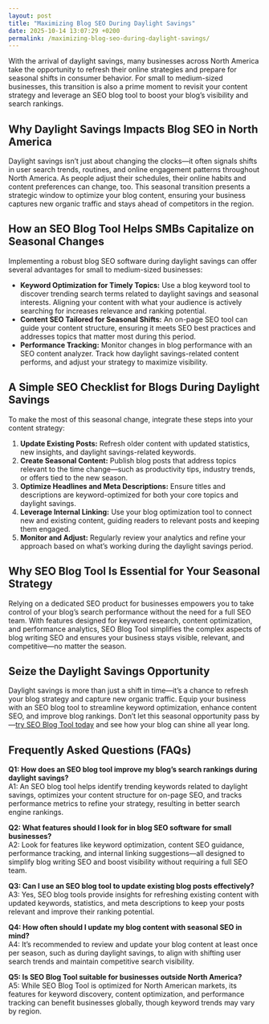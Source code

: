 ```yaml
---
layout: post
title: "Maximizing Blog SEO During Daylight Savings"
date: 2025-10-14 13:07:29 +0200
permalink: /maximizing-blog-seo-during-daylight-savings/
---
```

With the arrival of daylight savings, many businesses across North America take the opportunity to refresh their online strategies and prepare for seasonal shifts in consumer behavior. For small to medium-sized businesses, this transition is also a prime moment to revisit your content strategy and leverage an SEO blog tool to boost your blog’s visibility and search rankings.

## Why Daylight Savings Impacts Blog SEO in North America

Daylight savings isn’t just about changing the clocks—it often signals shifts in user search trends, routines, and online engagement patterns throughout North America. As people adjust their schedules, their online habits and content preferences can change, too. This seasonal transition presents a strategic window to optimize your blog content, ensuring your business captures new organic traffic and stays ahead of competitors in the region.

## How an SEO Blog Tool Helps SMBs Capitalize on Seasonal Changes

Implementing a robust blog SEO software during daylight savings can offer several advantages for small to medium-sized businesses:

- **Keyword Optimization for Timely Topics:** Use a blog keyword tool to discover trending search terms related to daylight savings and seasonal interests. Aligning your content with what your audience is actively searching for increases relevance and ranking potential.
- **Content SEO Tailored for Seasonal Shifts:** An on-page SEO tool can guide your content structure, ensuring it meets SEO best practices and addresses topics that matter most during this period.
- **Performance Tracking:** Monitor changes in blog performance with an SEO content analyzer. Track how daylight savings-related content performs, and adjust your strategy to maximize visibility.

## A Simple SEO Checklist for Blogs During Daylight Savings

To make the most of this seasonal change, integrate these steps into your content strategy:

1. **Update Existing Posts:** Refresh older content with updated statistics, new insights, and daylight savings-related keywords.
2. **Create Seasonal Content:** Publish blog posts that address topics relevant to the time change—such as productivity tips, industry trends, or offers tied to the new season.
3. **Optimize Headlines and Meta Descriptions:** Ensure titles and descriptions are keyword-optimized for both your core topics and daylight savings.
4. **Leverage Internal Linking:** Use your blog optimization tool to connect new and existing content, guiding readers to relevant posts and keeping them engaged.
5. **Monitor and Adjust:** Regularly review your analytics and refine your approach based on what’s working during the daylight savings period.

## Why SEO Blog Tool Is Essential for Your Seasonal Strategy

Relying on a dedicated SEO product for businesses empowers you to take control of your blog’s search performance without the need for a full SEO team. With features designed for keyword research, content optimization, and performance analytics, SEO Blog Tool simplifies the complex aspects of blog writing SEO and ensures your business stays visible, relevant, and competitive—no matter the season.

## Seize the Daylight Savings Opportunity

Daylight savings is more than just a shift in time—it’s a chance to refresh your blog strategy and capture new organic traffic. Equip your business with an SEO blog tool to streamline keyword optimization, enhance content SEO, and improve blog rankings. Don’t let this seasonal opportunity pass by—[try SEO Blog Tool today](https://seoblogtool.com/) and see how your blog can shine all year long.

## Frequently Asked Questions (FAQs)

**Q1: How does an SEO blog tool improve my blog’s search rankings during daylight savings?**  
A1: An SEO blog tool helps identify trending keywords related to daylight savings, optimizes your content structure for on-page SEO, and tracks performance metrics to refine your strategy, resulting in better search engine rankings.

**Q2: What features should I look for in blog SEO software for small businesses?**  
A2: Look for features like keyword optimization, content SEO guidance, performance tracking, and internal linking suggestions—all designed to simplify blog writing SEO and boost visibility without requiring a full SEO team.

**Q3: Can I use an SEO blog tool to update existing blog posts effectively?**  
A3: Yes, SEO blog tools provide insights for refreshing existing content with updated keywords, statistics, and meta descriptions to keep your posts relevant and improve their ranking potential.

**Q4: How often should I update my blog content with seasonal SEO in mind?**  
A4: It’s recommended to review and update your blog content at least once per season, such as during daylight savings, to align with shifting user search trends and maintain competitive search visibility.

**Q5: Is SEO Blog Tool suitable for businesses outside North America?**  
A5: While SEO Blog Tool is optimized for North American markets, its features for keyword discovery, content optimization, and performance tracking can benefit businesses globally, though keyword trends may vary by region.

<script type="application/ld+json">
{
  "@context": "https://schema.org",
  "@type": "BlogPosting",
  "headline": "Maximizing Blog SEO During Daylight Savings",
  "description": "Learn how small to medium-sized businesses in North America can leverage an SEO blog tool to optimize their blog content during daylight savings for better search rankings and organic traffic.",
  "author": {
    "@type": "Person",
    "name": "SEO Blog Tool"
  },
  "publisher": {
    "@type": "Person",
    "name": "SEO Blog Tool"
  },
  "url": "https://seoblogtool.com/blog/maximizing-blog-seo-during-daylight-savings",
  "mainEntityOfPage": "https://seoblogtool.com/blog/maximizing-blog-seo-during-daylight-savings",
  "datePublished": "2024-03-01",
  "dateModified": "2024-03-01",
  "inLanguage": "en-US"
}
</script>

<script type="application/ld+json">
{
  "@context": "https://schema.org",
  "@type": "FAQPage",
  "mainEntity": [
    {
      "@type": "Question",
      "name": "How does an SEO blog tool improve my blog’s search rankings during daylight savings?",
      "acceptedAnswer": {
        "@type": "Answer",
        "text": "An SEO blog tool helps identify trending keywords related to daylight savings, optimizes your content structure for on-page SEO, and tracks performance metrics to refine your strategy, resulting in better search engine rankings."
      }
    },
    {
      "@type": "Question",
      "name": "What features should I look for in blog SEO software for small businesses?",
      "acceptedAnswer": {
        "@type": "Answer",
        "text": "Look for features like keyword optimization, content SEO guidance, performance tracking, and internal linking suggestions—all designed to simplify blog writing SEO and boost visibility without requiring a full SEO team."
      }
    },
    {
      "@type": "Question",
      "name": "Can I use an SEO blog tool to update existing blog posts effectively?",
      "acceptedAnswer": {
        "@type": "Answer",
        "text": "Yes, SEO blog tools provide insights for refreshing existing content with updated keywords, statistics, and meta descriptions to keep your posts relevant and improve their ranking potential."
      }
    },
    {
      "@type": "Question",
      "name": "How often should I update my blog content with seasonal SEO in mind?",
      "acceptedAnswer": {
        "@type": "Answer",
        "text": "It’s recommended to review and update your blog content at least once per season, such as during daylight savings, to align with shifting user search trends and maintain competitive search visibility."
      }
    },
    {
      "@type": "Question",
      "name": "Is SEO Blog Tool suitable for businesses outside North America?",
      "acceptedAnswer": {
        "@type": "Answer",
        "text": "While SEO Blog Tool is optimized for North American markets, its features for keyword discovery, content optimization, and performance tracking can benefit businesses globally, though keyword trends may vary by region."
      }
    }
  ]
}
</script>